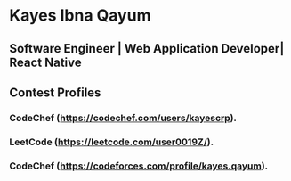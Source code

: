 # Kayes Ibna Qayum
## Software Engineer | Web Application Developer| React Native

## Contest Profiles
### CodeChef (https://codechef.com/users/kayescrp).
### LeetCode (https://leetcode.com/user0019Z/).
### CodeChef (https://codeforces.com/profile/kayes.qayum).
